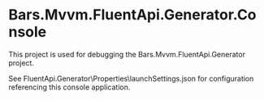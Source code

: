 # Bars.Mvvm.FluentApi.Generator.Console

This project is used for debugging the Bars.Mvvm.FluentApi.Generator project.

See FluentApi.Generator\Properties\launchSettings.json for configuration referencing this console application.